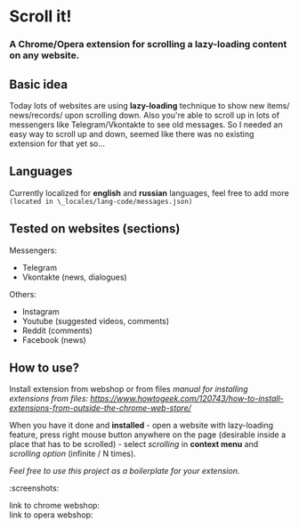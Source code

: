 # Scroll it!
### A Chrome/Opera extension for scrolling a lazy-loading content on any website.

## Basic idea
Today lots of websites are using **lazy-loading** technique to show new items/
news/records/ upon scrolling down. Also you're able to scroll up in lots of
messengers like Telegram/Vkontakte to see old messages. So I needed an easy way
to scroll up and down, seemed like there was no existing extension for that yet
so...

## Languages
Currently localized for **english** and **russian** languages, feel free to add
more  
` (located in \_locales/lang-code/messages.json) `

## Tested on websites (sections)
Messengers:  
* Telegram  
* Vkontakte (news, dialogues)  

Others:  
* Instagram  
* Youtube (suggested videos, comments)  
* Reddit (comments)  
* Facebook (news)  

## How to use?
Install extension from webshop or from files
*manual for installing extensions from files: https://www.howtogeek.com/120743/how-to-install-extensions-from-outside-the-chrome-web-store/*

When you have it done and **installed** - open a website with lazy-loading
feature, press right mouse button anywhere on the page (desirable inside a place
that has to be scrolled) - select *scrolling* in **context menu**
and *scrolling option* (infinite / N times).

*Feel free to use this project as a boilerplate for your extension.*

:screenshots:  

link to chrome webshop:  
link to opera webshop:  

